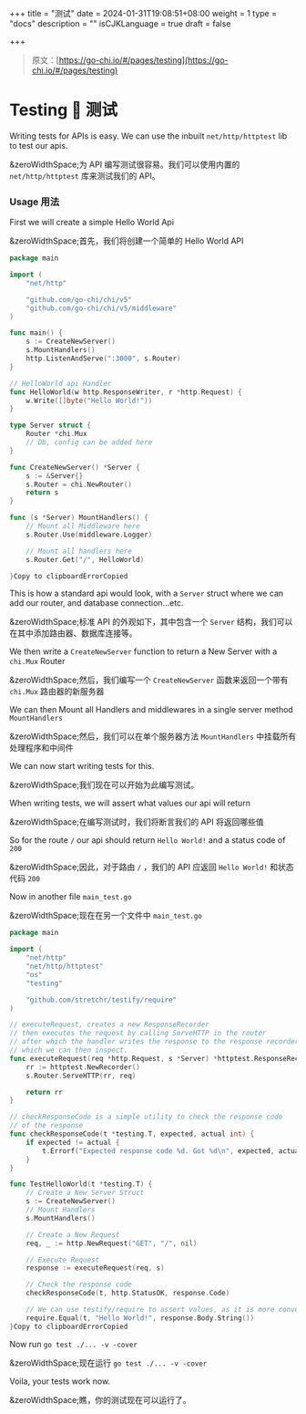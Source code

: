 +++
title = "测试"
date = 2024-01-31T19:08:51+08:00
weight = 1
type = "docs"
description = ""
isCJKLanguage = true
draft = false

+++

> 原文：[https://go-chi.io/#/pages/testing](https://go-chi.io/#/pages/testing)

# Testing 🧪 测试

Writing tests for APIs is easy. We can use the inbuilt `net/http/httptest` lib to test our apis.

&zeroWidthSpace;为 API 编写测试很容易。我们可以使用内置的 `net/http/httptest` 库来测试我们的 API。

### Usage 用法

First we will create a simple Hello World Api

&zeroWidthSpace;首先，我们将创建一个简单的 Hello World API

```go
package main

import (
    "net/http"

    "github.com/go-chi/chi/v5"
    "github.com/go-chi/chi/v5/middleware"
)

func main() {
    s := CreateNewServer()
    s.MountHandlers()
    http.ListenAndServe(":3000", s.Router)
}

// HelloWorld api Handler
func HelloWorld(w http.ResponseWriter, r *http.Request) {
    w.Write([]byte("Hello World!"))
}

type Server struct {
    Router *chi.Mux
    // Db, config can be added here
}

func CreateNewServer() *Server {
    s := &Server{}
    s.Router = chi.NewRouter()
    return s
}

func (s *Server) MountHandlers() {
    // Mount all Middleware here
    s.Router.Use(middleware.Logger)

    // Mount all handlers here
    s.Router.Get("/", HelloWorld)

}Copy to clipboardErrorCopied
```

This is how a standard api would look, with a `Server` struct where we can add our router, and database connection...etc.

&zeroWidthSpace;标准 API 的外观如下，其中包含一个 `Server` 结构，我们可以在其中添加路由器、数据库连接等。

We then write a `CreateNewServer` function to return a New Server with a `chi.Mux` Router

&zeroWidthSpace;然后，我们编写一个 `CreateNewServer` 函数来返回一个带有 `chi.Mux` 路由器的新服务器

We can then Mount all Handlers and middlewares in a single server method `MountHandlers`

&zeroWidthSpace;然后，我们可以在单个服务器方法 `MountHandlers` 中挂载所有处理程序和中间件

We can now start writing tests for this.

&zeroWidthSpace;我们现在可以开始为此编写测试。

When writing tests, we will assert what values our api will return

&zeroWidthSpace;在编写测试时，我们将断言我们的 API 将返回哪些值

So for the route `/` our api should return `Hello World!` and a status code of `200`

&zeroWidthSpace;因此，对于路由 `/` ，我们的 API 应返回 `Hello World!` 和状态代码 `200`

Now in another file `main_test.go`

&zeroWidthSpace;现在在另一个文件中 `main_test.go`

```go
package main

import (
    "net/http"
    "net/http/httptest"
    "os"
    "testing"

    "github.com/stretchr/testify/require"
)

// executeRequest, creates a new ResponseRecorder
// then executes the request by calling ServeHTTP in the router
// after which the handler writes the response to the response recorder
// which we can then inspect.
func executeRequest(req *http.Request, s *Server) *httptest.ResponseRecorder {
    rr := httptest.NewRecorder()
    s.Router.ServeHTTP(rr, req)

    return rr
}

// checkResponseCode is a simple utility to check the response code
// of the response
func checkResponseCode(t *testing.T, expected, actual int) {
    if expected != actual {
        t.Errorf("Expected response code %d. Got %d\n", expected, actual)
    }
}

func TestHelloWorld(t *testing.T) {
    // Create a New Server Struct
    s := CreateNewServer()
    // Mount Handlers
    s.MountHandlers()

    // Create a New Request
    req, _ := http.NewRequest("GET", "/", nil)

    // Execute Request
    response := executeRequest(req, s)

    // Check the response code
    checkResponseCode(t, http.StatusOK, response.Code)

    // We can use testify/require to assert values, as it is more convenient
    require.Equal(t, "Hello World!", response.Body.String())
}Copy to clipboardErrorCopied
```

Now run `go test ./... -v -cover`

&zeroWidthSpace;现在运行 `go test ./... -v -cover`

Voila, your tests work now.

&zeroWidthSpace;瞧，你的测试现在可以运行了。